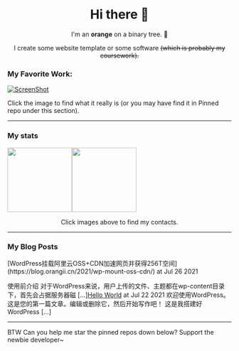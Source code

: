 <h1 align="center">Hi there 👋</h1>
<p align="center">I'm an <b>orange</b> on a binary tree. 🍊</p>
<p align="center">I create some website template or some software <span style="text-decoration: line-through">(which is probably my coursework)<span>.</p>

### My Favorite Work:
[![ScreenShot](https://user-images.githubusercontent.com/14857984/129847923-33ea7ccd-90ae-48a1-864c-464bf170bc0d.png)](https://github.com/Jiaocz/Personal-page)

Click the image to find what it really is (or you may have find it in Pinned repo under this section).
  
----

### My stats

[<span><img src="https://github-readme-stats.vercel.app/api?username=jiaocz&count_private=true&show_icons=true&theme=flag-india" height=145/></span><span><img src="https://github-readme-stats.vercel.app/api/top-langs/?username=jiaocz&layout=compact" height=145/></span>](https://orangii.cn/)
  <p align="center">Click images above to find my contacts.</p>
  
---
### My Blog Posts
<!-- BLOG-POST-LIST:START -->[WordPress挂载阿里云OSS+CDN加速网页并获得256T空间](https://blog.orangii.cn/2021/wp-mount-oss-cdn/) at Jul 26 2021 
 使用前介绍 对于WordPress来说，用户上传的文件、主题都在wp-content目录下，首先会占据服务器磁 [&#8230;][Hello World](https://blog.orangii.cn/2021/hello-world/) at Jul 22 2021 
 欢迎使用WordPress。这是您的第一篇文章。编辑或删除它，然后开始写作吧！ 这是我搭建好WordPress [&#8230;]<!-- BLOG-POST-LIST:END -->
  
---
BTW Can you help me star the pinned repos down below? Support the newbie developer~

<!--
**Jiaocz/Jiaocz** is a ✨ _special_ ✨ repository because its `README.md` (this file) appears on your GitHub profile.

Here are some ideas to get you started:

- 🔭 I’m currently working on ...
- 🌱 I’m currently learning ...
- 👯 I’m looking to collaborate on ...
- 🤔 I’m looking for help with ...
- 💬 Ask me about ...
- 📫 How to reach me: ...
- 😄 Pronouns: ...
- ⚡ Fun fact: ...
-->
